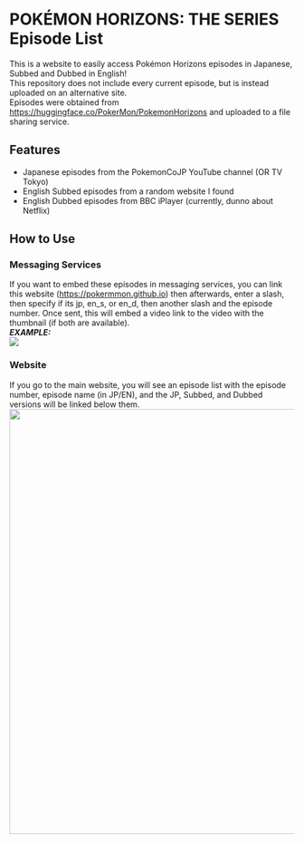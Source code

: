 # POKÉMON HORIZONS: THE SERIES Episode List
This is a website to easily access Pokémon Horizons episodes in Japanese, Subbed and Dubbed in English!
<br>This repository does not include every current episode, but is instead uploaded on an alternative site.
<br>Episodes were obtained from https://huggingface.co/PokerMon/PokemonHorizons and uploaded to a file sharing service.
## Features
- Japanese episodes from the PokemonCoJP YouTube channel (OR TV Tokyo)
- English Subbed episodes from a random website I found
- English Dubbed episodes from BBC iPlayer (currently, dunno about Netflix)
## How to Use
### Messaging Services
If you want to embed these episodes in messaging services, you can link this website (https://pokermmon.github.io) then afterwards, enter a slash, then specify if its jp, en_s, or en_d, then another slash and the episode number. Once sent, this will embed a video link to the video with the thumbnail (if both are available).
<br>***EXAMPLE:***
<br><a href="https:/pokermmon.github.io/episodes"><img src="assets/horizonsembed.gif"></a>
### Website
If you go to the main website, you will see an episode list with the episode number, episode name (in JP/EN), and the JP, Subbed, and Dubbed versions will be linked below them.
<br><a href="https://pokermmon.github.io"><img src="https://i.ibb.co/2Kpyxcm/horizonswebsite2.png" height=750px></a>
